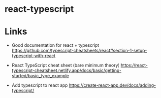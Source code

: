 # react-typescript

# Links

- Good documentation for react + typescript
  https://github.com/typescript-cheatsheets/react#section-1-setup-typescript-with-react

- React TypeScript cheat sheet (bare minimum theory)
  https://react-typescript-cheatsheet.netlify.app/docs/basic/getting-started/basic_type_example

- Add typescript to react app
  https://create-react-app.dev/docs/adding-typescript/
